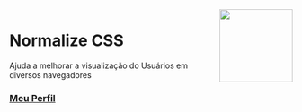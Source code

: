 <img align="right" src="../../img/css.png" width="130"/>

# Normalize CSS

Ajuda a melhorar a visualização do Usuários em diversos navegadores


### [Meu Perfil](http://phstefen.github.io/)